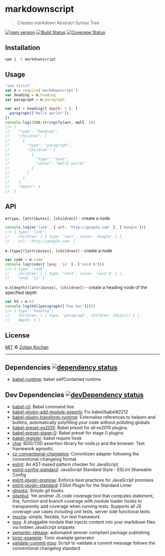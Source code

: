 <!--@'# ' + pkg.name-->
# markdownscript
<!--/@-->

<!--@'> ' + pkg.description-->
> Creates markdown Abstract Syntax Tree
<!--/@-->

<!--@shields.flatSquare('npm', 'travis', 'coveralls')-->
[![npm version](https://img.shields.io/npm/v/markdownscript.svg?style=flat-square)](https://www.npmjs.com/package/markdownscript) [![Build Status](https://img.shields.io/travis/zkochan/markdownscript/master.svg?style=flat-square)](https://travis-ci.org/zkochan/markdownscript) [![Coverage Status](https://img.shields.io/coveralls/zkochan/markdownscript/master.svg?style=flat-square)](https://coveralls.io/r/zkochan/markdownscript?branch=master)
<!--/@-->

## Installation

```sh
npm i -S markdownscript
```

## Usage

<!--@example('./example.js')-->
```js
'use strict'
var m = require('markdownscript')
var heading = m.heading
var paragraph = m.paragraph

var ast = heading({ depth: 1 }, [
  paragraph(['Hello world!']),
])
console.log(JSON.stringify(ast, null, 2))
//> {
//    "type": "heading",
//    "children": [
//      {
//        "type": "paragraph",
//        "children": [
//          {
//            "type": "text",
//            "value": "Hello world!"
//          }
//        ]
//      }
//    ],
//    "depth": 1
//  }
```

## API

`m(type, [attributes], [children])` - create a node

```js
console.log(m('link', { url: 'http://google.com' }, ['Google']))
//> { type: 'link',
//    children: [ { type: 'text', value: 'Google' } ],
//    url: 'http://google.com' }
```

`m.[type]([attributes], [children])` - create a node

```js
var code = m.code
console.log(code({ lang: 'js' }, ['void 0']))
//> { type: 'code',
//    children: [ { type: 'text', value: 'void 0' } ],
//    lang: 'js' }
```

`m.h[depth]([attributes], [children])` - create a heading node of the specified depth

```js
var h3 = m.h3
console.log(h3([paragraph(['Foo bar'])]))
//> { type: 'heading',
//    children: [ { type: 'paragraph', children: [Object] } ],
//    depth: 3 }
```
<!--/@-->

## License

[MIT](./LICENSE) © [Zoltan Kochan](http://kochan.io)

* * *

<!--@dependencies({ shield: 'flat-square' })-->
## <a name="dependencies">Dependencies</a> [![dependency status](https://img.shields.io/david/zkochan/markdownscript/master.svg?style=flat-square)](https://david-dm.org/zkochan/markdownscript/master)

- [babel-runtime](https://github.com/babel/babel/blob/master/packages): babel selfContained runtime

<!--/@-->

<!--@devDependencies({ shield: 'flat-square' })-->
## <a name="dev-dependencies">Dev Dependencies</a> [![devDependency status](https://img.shields.io/david/dev/zkochan/markdownscript/master.svg?style=flat-square)](https://david-dm.org/zkochan/markdownscript/master#info=devDependencies)

- [babel-cli](https://github.com/babel/babel/blob/master/packages): Babel command line.
- [babel-plugin-add-module-exports](https://github.com/59naga/babel-plugin-add-module-exports): Fix babel/babel#2212
- [babel-plugin-transform-runtime](https://github.com/babel/babel/blob/master/packages): Externalise references to helpers and builtins, automatically polyfilling your code without polluting globals
- [babel-preset-es2015](https://github.com/babel/babel/blob/master/packages): Babel preset for all es2015 plugins.
- [babel-preset-stage-0](https://github.com/babel/babel/blob/master/packages): Babel preset for stage 0 plugins
- [babel-register](https://github.com/babel/babel/blob/master/packages): babel require hook
- [chai](https://github.com/chaijs/chai): BDD/TDD assertion library for node.js and the browser. Test framework agnostic.
- [cz-conventional-changelog](https://github.com/commitizen/cz-conventional-changelog): Commitizen adapter following the conventional-changelog format.
- [eslint](https://github.com/eslint/eslint): An AST-based pattern checker for JavaScript.
- [eslint-config-standard](https://github.com/feross/eslint-config-standard): JavaScript Standard Style - ESLint Shareable Config
- [eslint-plugin-promise](https://github.com/xjamundx/eslint-plugin-promise): Enforce best practices for JavaScript promises
- [eslint-plugin-standard](https://github.com/xjamundx/eslint-plugin-standard): ESlint Plugin for the Standard Linter
- [ghooks](https://github.com/gtramontina/ghooks): Simple git hooks
- [istanbul](https://github.com/gotwarlost/istanbul): Yet another JS code coverage tool that computes statement, line, function and branch coverage with module loader hooks to transparently add coverage when running tests. Supports all JS coverage use cases including unit tests, server side functional tests
- [mocha](https://github.com/mochajs/mocha): simple, flexible, fun test framework
- [mos](https://github.com/mosjs/mos): A pluggable module that injects content into your markdown files via hidden JavaScript snippets
- [semantic-release](https://github.com/semantic-release/semantic-release): automated semver compliant package publishing
- [tonic-example](https://github.com/zkochan/tonic-example): Tonic example generator
- [validate-commit-msg](https://github.com/kentcdodds/validate-commit-msg): Script to validate a commit message follows the conventional changelog standard

<!--/@-->
